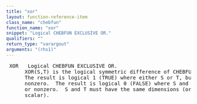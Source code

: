 ```yaml
---
title: "xor"
layout: function-reference-item
class_name: "chebfun"
function_name: "xor"
snippet: "Logical CHEBFUN EXCLUSIVE OR."
qualifiers: ""
return_type: "varargout"
arguments: "(rhs1)"
---
```


<pre class="help-text"> XOR   Logical CHEBFUN EXCLUSIVE OR.
      XOR(S,T) is the logical symmetric difference of CHEBFUNs S and T.
      The result is logical 1 (TRUE) where either S or T, but not both, is
      nonzero.  The result is logical 0 (FALSE) where S and T are both zero
      or nonzero.  S and T must have the same dimensions (or one can be a
      scalar).
</pre>